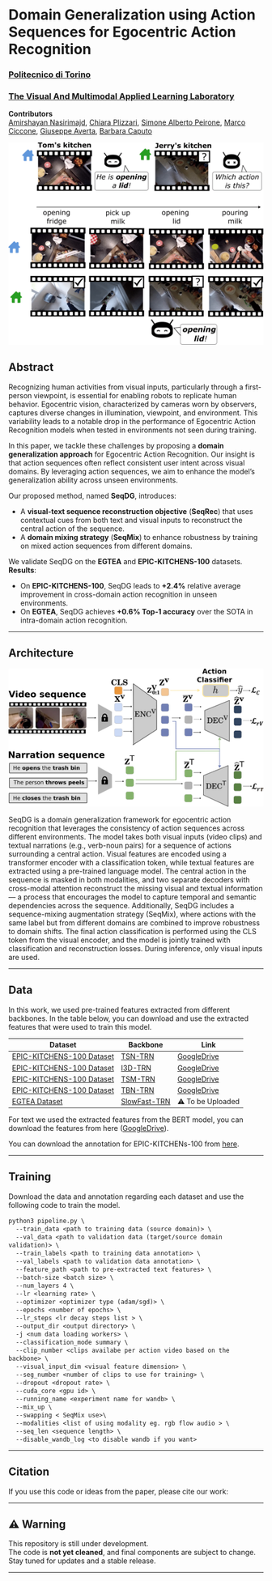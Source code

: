 # Domain Generalization using Action Sequences for Egocentric Action Recognition
### [Politecnico di Torino](https://www.polito.it/)
### [The Visual And Multimodal Applied Learning Laboratory](https://vandal.polito.it/)
**Contributors**  
[Amirshayan Nasirimajd](https://ashayan97.github.io/),  [Chiara Plizzari](https://chiaraplizz.github.io/),   [Simone Alberto Peirone](https://www.linkedin.com/in/simone-peirone), [Marco Ciccone](https://marcociccone.github.io/),   [Giuseppe Averta](https://www.linkedin.com/in/giuseppe-averta-b8b21788/),    [Barbara Caputo](https://vandal.polito.it/index.php/people/index.php/people/barbaracaputo/)  


![Project Illustration](content/teaser_ral-1.png) <!-- Replace with actual image path after uploading -->

## Abstract

Recognizing human activities from visual inputs, particularly through a first-person viewpoint, is essential for enabling robots to replicate human behavior. Egocentric vision, characterized by cameras worn by observers, captures diverse changes in illumination, viewpoint, and environment. This variability leads to a notable drop in the performance of Egocentric Action Recognition models when tested in environments not seen during training. 

In this paper, we tackle these challenges by proposing a **domain generalization approach** for Egocentric Action Recognition. Our insight is that action sequences often reflect consistent user intent across visual domains. By leveraging action sequences, we aim to enhance the model’s generalization ability across unseen environments.

Our proposed method, named **SeqDG**, introduces:
- A **visual-text sequence reconstruction objective** (**SeqRec**) that uses contextual cues from both text and visual inputs to reconstruct the central action of the sequence.
- A **domain mixing strategy** (**SeqMix**) to enhance robustness by training on mixed action sequences from different domains.

We validate SeqDG on the **EGTEA** and **EPIC-KITCHENS-100** datasets.  
**Results**:
- On **EPIC-KITCHENS-100**, SeqDG leads to **+2.4%** relative average improvement in cross-domain action recognition in unseen environments.
- On **EGTEA**, SeqDG achieves **+0.6% Top-1 accuracy** over the SOTA in intra-domain action recognition.

---
## Architecture

![Architecture](content/method.png) <!-- Replace with actual image path after uploading -->

SeqDG is a domain generalization framework for egocentric action recognition that leverages the consistency of action sequences across different environments. The model takes both visual inputs (video clips) and textual narrations (e.g., verb-noun pairs) for a sequence of actions surrounding a central action. Visual features are encoded using a transformer encoder with a classification token, while textual features are extracted using a pre-trained language model. The central action in the sequence is masked in both modalities, and two separate decoders with cross-modal attention reconstruct the missing visual and textual information — a process that encourages the model to capture temporal and semantic dependencies across the sequence. Additionally, SeqDG includes a sequence-mixing augmentation strategy (SeqMix), where actions with the same label but from different domains are combined to improve robustness to domain shifts. The final action classification is performed using the CLS token from the visual encoder, and the model is jointly trained with classification and reconstruction losses. During inference, only visual inputs are used.

--- 

## Data

In this work, we used pre-trained features extracted from different backbones. In the table below, you can download and use the extracted features that were used to train this model.


| Dataset                                                              | Backbone                                                | Link                                                                |
|----------------------------------------------------------------------|---------------------------------------------------------|---------------------------------------------------------------------|
| [EPIC-KITCHENS-100 Dataset](https://epic-kitchens.github.io/2020)    | [TSN-TRN](https://arxiv.org/abs/1608.00859)             |[GoogleDrive](https://drive.google.com/drive/folders/1fjdedyTsKmMx2KWtLGM9SJxOm3GwvSwq?usp=drive_link)    |
| [EPIC-KITCHENS-100 Dataset](https://epic-kitchens.github.io/2020)    | [I3D-TRN](https://arxiv.org/abs/1705.07750)             |[GoogleDrive](https://drive.google.com/drive/folders/1g-Qsfx9X2n9Ma6g7f18o3UpxFPebjpjK?usp=drive_link)    |
| [EPIC-KITCHENS-100 Dataset](https://epic-kitchens.github.io/2020)    | [TSM-TRN](https://ieeexplore.ieee.org/document/9008827) |[GoogleDrive](https://drive.google.com/drive/folders/1Uxzndxf6tITf0z6wskP14HvlXGFK2gO6?usp=drive_link)    |
| [EPIC-KITCHENS-100 Dataset](https://epic-kitchens.github.io/2020)    | [TBN-TRN](https://arxiv.org/abs/1908.08498)             |[GoogleDrive](https://drive.google.com/drive/folders/1-2JFB1-OpikRU7WjziR8HjhmU4bg0YcS?usp=drive_link)    |
| [EGTEA Dataset](https://cbs.ic.gatech.edu/egtea/)                    | [SlowFast-TRN](https://arxiv.org/abs/1812.03982)        | ⚠️ To be Uploaded                   |

For text we used the extracted features from the BERT model, you can download the features from here ([GoogleDrive](https://drive.google.com/drive/folders/1m9SdJqKy_xgRz3Q1cCpvRa8gVvbfuQAT?usp=drive_link)).

You can download the annotation for EPIC-KITCHENs-100 from [here](https://github.com/epic-kitchens/epic-kitchens-100-annotations).

---

## Training

Download the data and annotation regarding each dataset and use the following code to train the model. 

```
python3 pipeline.py \
  --train_data <path to training data (source domain)> \
  --val_data <path to validation data (target/source domain validation)> \
  --train_labels <path to training data annotation> \
  --val_labels <path to validation data annotation> \
  --feature_path <path to pre-extracted text features> \
  --batch-size <batch size> \
  --num_layers 4 \
  --lr <learning rate> \
  --optimizer <optimizer type (adam/sgd)> \
  --epochs <number of epochs> \
  --lr_steps <lr decay steps list > \
  --output_dir <output directory> \
  -j <num data loading workers> \
  --classification_mode summary \
  --clip_number <clips availabe per action video based on the backbone> \
  --visual_input_dim <visual feature dimension> \
  --seg_number <number of clips to use for training> \
  --dropout <dropout rate> \
  --cuda_core <gpu id> \
  --running_name <experiment name for wandb> \
  --mix_up \
  --swapping < SeqMix use>\
  --modalities <list of using modality eg. rgb flow audio > \
  --seq_len <sequence length> \
  --disable_wandb_log <to disable wandb if you want>
```

---


## Citation

If you use this code or ideas from the paper, please cite our work:


---

## ⚠️ Warning

This repository is still under development.  
The code is **not yet cleaned**, and final components are subject to change.  
Stay tuned for updates and a stable release.

---